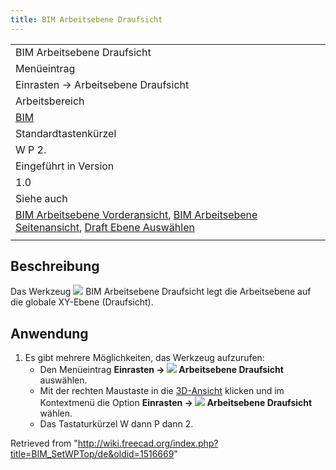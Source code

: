 ```yaml
---
title: BIM Arbeitsebene Draufsicht
---
```

|  |
| --- |
| BIM Arbeitsebene Draufsicht |
| Menüeintrag |
| Einrasten → Arbeitsebene Draufsicht |
| Arbeitsbereich |
| [BIM](/BIM_Workbench "BIM Workbench") |
| Standardtastenkürzel |
| W P 2. |
| Eingeführt in Version |
| 1.0 |
| Siehe auch |
| [BIM Arbeitsebene Vorderansicht](/BIM_SetWPFront/de "BIM SetWPFront/de"), [BIM Arbeitsebene Seitenansicht](/BIM_SetWPSide/de "BIM SetWPSide/de"), [Draft Ebene Auswählen](/Draft_SelectPlane/de "Draft SelectPlane/de") |
|  |

## Beschreibung

Das Werkzeug ![](/images/BIM_SetWPTop.svg) BIM Arbeitsebene Draufsicht legt die Arbeitsebene auf die globale XY-Ebene (Draufsicht).

## Anwendung

1. Es gibt mehrere Möglichkeiten, das Werkzeug aufzurufen:
   * Den Menüeintrag **Einrasten → ![](/images/BIM_SetWPTop.svg) Arbeitsebene Draufsicht** auswählen.
   * Mit der rechten Maustaste in die [3D-Ansicht](/3D_view/de "3D view/de") klicken und im Kontextmenü die Option **Einrasten → ![](/images/BIM_SetWPTop.svg) Arbeitsebene Draufsicht** wählen.
   * Das Tastaturkürzel W dann P dann 2.

Retrieved from "<http://wiki.freecad.org/index.php?title=BIM_SetWPTop/de&oldid=1516669>"